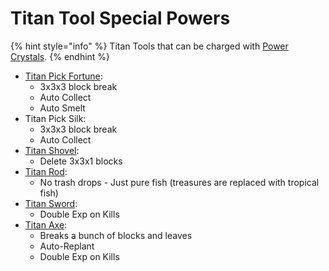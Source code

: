 # Titan Tool Special Powers

{% hint style="info" %}
Titan Tools that can be charged with [Power Crystals](https://docs.playtheatria.com/servers/theatria-survival/titan-tools/powercystals).
{% endhint %}

* [Titan Pick Fortune](titan-pick-fortune.md):
  * 3x3x3 block break
  * Auto Collect
  * Auto Smelt
* Titan Pick Silk:
  * 3x3x3 block break
  * Auto Collect
* [Titan Shovel](titan-shovel.md):
  * Delete 3x3x1 blocks
* [Titan Rod](titan-rod.md):
  * No trash drops - Just pure fish (treasures are replaced with tropical fish)
* [Titan Sword](titan-sword-looting-5.md):
  * Double Exp on Kills
* [Titan Axe](titan-axe.md):
  * Breaks a bunch of blocks and leaves
  * Auto-Replant
  * Double Exp on Kills
